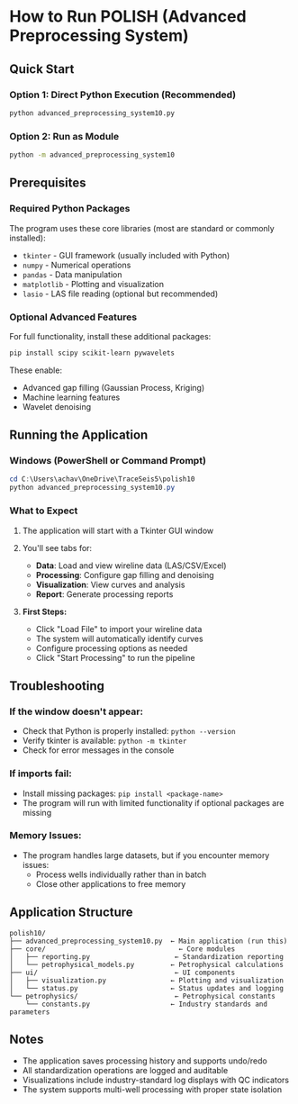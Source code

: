 # How to Run POLISH (Advanced Preprocessing System)

## Quick Start

### Option 1: Direct Python Execution (Recommended)
```bash
python advanced_preprocessing_system10.py
```

### Option 2: Run as Module
```bash
python -m advanced_preprocessing_system10
```

## Prerequisites

### Required Python Packages
The program uses these core libraries (most are standard or commonly installed):
- `tkinter` - GUI framework (usually included with Python)
- `numpy` - Numerical operations
- `pandas` - Data manipulation
- `matplotlib` - Plotting and visualization
- `lasio` - LAS file reading (optional but recommended)

### Optional Advanced Features
For full functionality, install these additional packages:
```bash
pip install scipy scikit-learn pywavelets
```

These enable:
- Advanced gap filling (Gaussian Process, Kriging)
- Machine learning features
- Wavelet denoising

## Running the Application

### Windows (PowerShell or Command Prompt)
```powershell
cd C:\Users\achav\OneDrive\TraceSeis5\polish10
python advanced_preprocessing_system10.py
```

### What to Expect
1. The application will start with a Tkinter GUI window
2. You'll see tabs for:
   - **Data**: Load and view wireline data (LAS/CSV/Excel)
   - **Processing**: Configure gap filling and denoising
   - **Visualization**: View curves and analysis
   - **Report**: Generate processing reports

3. **First Steps:**
   - Click "Load File" to import your wireline data
   - The system will automatically identify curves
   - Configure processing options as needed
   - Click "Start Processing" to run the pipeline

## Troubleshooting

### If the window doesn't appear:
- Check that Python is properly installed: `python --version`
- Verify tkinter is available: `python -m tkinter`
- Check for error messages in the console

### If imports fail:
- Install missing packages: `pip install <package-name>`
- The program will run with limited functionality if optional packages are missing

### Memory Issues:
- The program handles large datasets, but if you encounter memory issues:
  - Process wells individually rather than in batch
  - Close other applications to free memory

## Application Structure

```
polish10/
├── advanced_preprocessing_system10.py  ← Main application (run this)
├── core/                                 ← Core modules
│   ├── reporting.py                     ← Standardization reporting
│   └── petrophysical_models.py         ← Petrophysical calculations
├── ui/                                  ← UI components
│   ├── visualization.py                ← Plotting and visualization
│   └── status.py                       ← Status updates and logging
└── petrophysics/                        ← Petrophysical constants
    └── constants.py                    ← Industry standards and parameters
```

## Notes

- The application saves processing history and supports undo/redo
- All standardization operations are logged and auditable
- Visualizations include industry-standard log displays with QC indicators
- The system supports multi-well processing with proper state isolation

